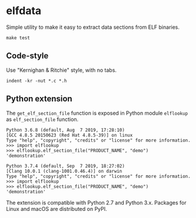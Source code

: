 # elfdata

Simple utility to make it easy to extract data sections from ELF binaries.

    make test

## Code-style

Use "Kernighan & Ritchie" style, with no tabs.

    indent -kr -nut *.c *.h

## Python extension

The `get_elf_section_file` function is exposed in Python module `elflookup` as
`elf_section_file` function.

    Python 3.6.8 (default, Aug  7 2019, 17:28:10) 
    [GCC 4.8.5 20150623 (Red Hat 4.8.5-39)] on linux
    Type "help", "copyright", "credits" or "license" for more information.
    >>> import elflookup
    >>> elflookup.elf_section_file("PRODUCT_NAME", "demo")
    'demonstration'

    Python 3.7.4 (default, Sep  7 2019, 18:27:02) 
    [Clang 10.0.1 (clang-1001.0.46.4)] on darwin
    Type "help", "copyright", "credits" or "license" for more information.
    >>> import elflookup
    >>> elflookup.elf_section_file("PRODUCT_NAME", "demo")
    'demonstration'

The extension is compatible with Python 2.7 and Python 3.x. Packages for Linux
and macOS are distributed on PyPI.
